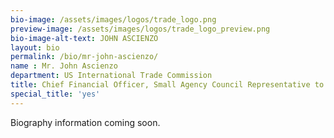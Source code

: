 ```yaml
---
bio-image: /assets/images/logos/trade_logo.png
preview-image: /assets/images/logos/trade_logo_preview.png
bio-image-alt-text: JOHN ASCIENZO
layout: bio
permalink: /bio/mr-john-ascienzo/
name : Mr. John Ascienzo
department: US International Trade Commission
title: Chief Financial Officer, Small Agency Council Representative to the CFOC
special_title: 'yes'
---
```

Biography information coming soon.
